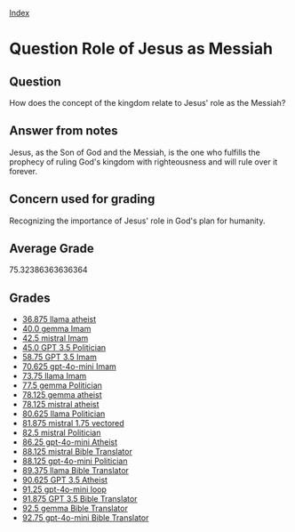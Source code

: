
[Index](../../index.md)
# Question Role of Jesus as Messiah
## Question
How does the concept of the kingdom relate to Jesus' role as the Messiah?

## Answer from notes
Jesus, as the Son of God and the Messiah, is the one who fulfills the prophecy of ruling God's kingdom with righteousness and will rule over it forever.

## Concern used for grading
Recognizing the importance of Jesus' role in God's plan for humanity.

## Average Grade
75.32386363636364

## Grades
 * [36.875 llama atheist](../answers/llama_atheist/Role_of_Jesus_as_Messiah.md)
 * [40.0 gemma Imam](../answers/gemma_Imam/Role_of_Jesus_as_Messiah.md)
 * [42.5 mistral Imam](../answers/mistral_Imam/Role_of_Jesus_as_Messiah.md)
 * [45.0 GPT 3.5 Politician](../answers/GPT_3.5_Politician/Role_of_Jesus_as_Messiah.md)
 * [58.75 GPT 3.5 Imam](../answers/GPT_3.5_Imam/Role_of_Jesus_as_Messiah.md)
 * [70.625 gpt-4o-mini Imam](../answers/gpt-4o-mini_Imam/Role_of_Jesus_as_Messiah.md)
 * [73.75 llama Imam](../answers/llama_Imam/Role_of_Jesus_as_Messiah.md)
 * [77.5 gemma Politician](../answers/gemma_Politician/Role_of_Jesus_as_Messiah.md)
 * [78.125 gemma atheist](../answers/gemma_atheist/Role_of_Jesus_as_Messiah.md)
 * [78.125 mistral atheist](../answers/mistral_atheist/Role_of_Jesus_as_Messiah.md)
 * [80.625 llama Politician](../answers/llama_Politician/Role_of_Jesus_as_Messiah.md)
 * [81.875 mistral 1.75 vectored](../answers/mistral_1.75_vectored/Role_of_Jesus_as_Messiah.md)
 * [82.5 mistral Politician](../answers/mistral_Politician/Role_of_Jesus_as_Messiah.md)
 * [86.25 gpt-4o-mini Atheist](../answers/gpt-4o-mini_Atheist/Role_of_Jesus_as_Messiah.md)
 * [88.125 mistral Bible Translator](../answers/mistral_Bible_Translator/Role_of_Jesus_as_Messiah.md)
 * [88.125 gpt-4o-mini Politician](../answers/gpt-4o-mini_Politician/Role_of_Jesus_as_Messiah.md)
 * [89.375 llama Bible Translator](../answers/llama_Bible_Translator/Role_of_Jesus_as_Messiah.md)
 * [90.625 GPT 3.5 Atheist](../answers/GPT_3.5_Atheist/Role_of_Jesus_as_Messiah.md)
 * [91.25 gpt-4o-mini loop](../answers/gpt-4o-mini_loop/Role_of_Jesus_as_Messiah.md)
 * [91.875 GPT 3.5 Bible Translator](../answers/GPT_3.5_Bible_Translator/Role_of_Jesus_as_Messiah.md)
 * [92.5 gemma Bible Translator](../answers/gemma_Bible_Translator/Role_of_Jesus_as_Messiah.md)
 * [92.75 gpt-4o-mini Bible Translator](../answers/gpt-4o-mini_Bible_Translator/Role_of_Jesus_as_Messiah.md)
